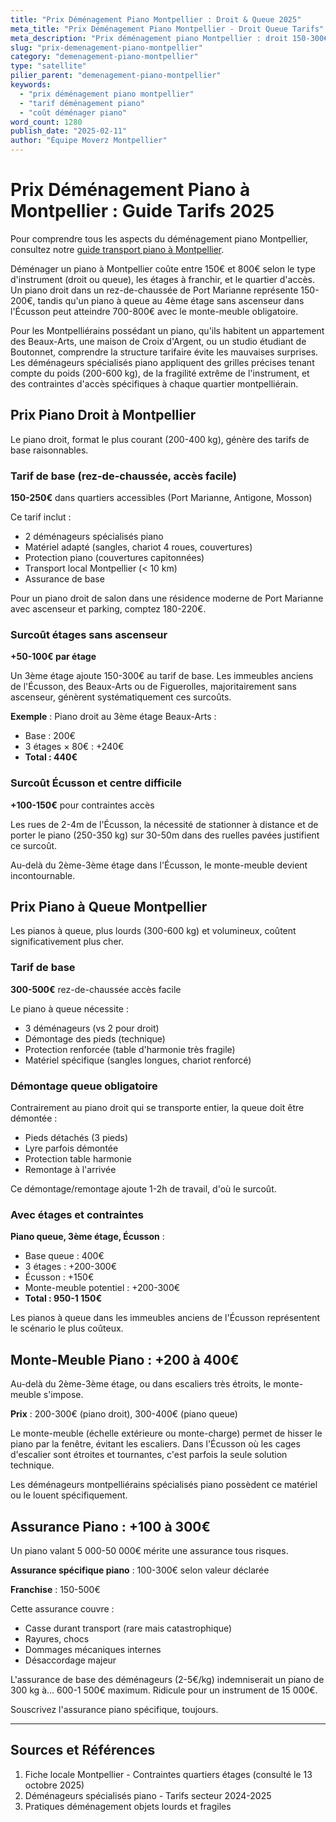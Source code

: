 ```yaml
---
title: "Prix Déménagement Piano Montpellier : Droit & Queue 2025"
meta_title: "Prix Déménagement Piano Montpellier - Droit Queue Tarifs"
meta_description: "Prix déménagement piano Montpellier : droit 150-300€, queue 300-800€. Étages, Écusson, assurance. Devis."
slug: "prix-demenagement-piano-montpellier"
category: "demenagement-piano-montpellier"
type: "satellite"
pilier_parent: "demenagement-piano-montpellier"
keywords:
  - "prix déménagement piano montpellier"
  - "tarif déménagement piano"
  - "coût déménager piano"
word_count: 1280
publish_date: "2025-02-11"
author: "Équipe Moverz Montpellier"
---
```


# Prix Déménagement Piano à Montpellier : Guide Tarifs 2025


Pour comprendre tous les aspects du déménagement piano Montpellier, consultez notre [guide transport piano à Montpellier](/blog/demenagement-piano-montpellier/demenagement-piano-montpellier).


Déménager un piano à Montpellier coûte entre 150€ et 800€ selon le type d'instrument (droit ou queue), les étages à franchir, et le quartier d'accès. Un piano droit dans un rez-de-chaussée de Port Marianne représente 150-200€, tandis qu'un piano à queue au 4ème étage sans ascenseur dans l'Écusson peut atteindre 700-800€ avec le monte-meuble obligatoire.

Pour les Montpelliérains possédant un piano, qu'ils habitent un appartement des Beaux-Arts, une maison de Croix d'Argent, ou un studio étudiant de Boutonnet, comprendre la structure tarifaire évite les mauvaises surprises. Les déménageurs spécialisés piano appliquent des grilles précises tenant compte du poids (200-600 kg), de la fragilité extrême de l'instrument, et des contraintes d'accès spécifiques à chaque quartier montpelliérain.

## Prix Piano Droit à Montpellier

Le piano droit, format le plus courant (200-400 kg), génère des tarifs de base raisonnables.

### Tarif de base (rez-de-chaussée, accès facile)

**150-250€** dans quartiers accessibles (Port Marianne, Antigone, Mosson)

Ce tarif inclut :
- 2 déménageurs spécialisés piano
- Matériel adapté (sangles, chariot 4 roues, couvertures)
- Protection piano (couvertures capitonnées)
- Transport local Montpellier (< 10 km)
- Assurance de base

Pour un piano droit de salon dans une résidence moderne de Port Marianne avec ascenseur et parking, comptez 180-220€.

### Surcoût étages sans ascenseur

**+50-100€ par étage**

Un 3ème étage ajoute 150-300€ au tarif de base. Les immeubles anciens de l'Écusson, des Beaux-Arts ou de Figuerolles, majoritairement sans ascenseur, génèrent systématiquement ces surcoûts.

**Exemple** : Piano droit au 3ème étage Beaux-Arts :
- Base : 200€
- 3 étages × 80€ : +240€
- **Total : 440€**

### Surcoût Écusson et centre difficile

**+100-150€** pour contraintes accès

Les rues de 2-4m de l'Écusson, la nécessité de stationner à distance et de porter le piano (250-350 kg) sur 30-50m dans des ruelles pavées justifient ce surcoût.

Au-delà du 2ème-3ème étage dans l'Écusson, le monte-meuble devient incontournable.

## Prix Piano à Queue Montpellier

Les pianos à queue, plus lourds (300-600 kg) et volumineux, coûtent significativement plus cher.

### Tarif de base

**300-500€** rez-de-chaussée accès facile

Le piano à queue nécessite :
- 3 déménageurs (vs 2 pour droit)
- Démontage des pieds (technique)
- Protection renforcée (table d'harmonie très fragile)
- Matériel spécifique (sangles longues, chariot renforcé)

### Démontage queue obligatoire

Contrairement au piano droit qui se transporte entier, la queue doit être démontée :
- Pieds détachés (3 pieds)
- Lyre parfois démontée
- Protection table harmonie
- Remontage à l'arrivée

Ce démontage/remontage ajoute 1-2h de travail, d'où le surcoût.

### Avec étages et contraintes

**Piano queue, 3ème étage, Écusson** :
- Base queue : 400€
- 3 étages : +200-300€
- Écusson : +150€
- Monte-meuble potentiel : +200-300€
- **Total : 950-1 150€**

Les pianos à queue dans les immeubles anciens de l'Écusson représentent le scénario le plus coûteux.

## Monte-Meuble Piano : +200 à 400€

Au-delà du 2ème-3ème étage, ou dans escaliers très étroits, le monte-meuble s'impose.

**Prix** : 200-300€ (piano droit), 300-400€ (piano queue)

Le monte-meuble (échelle extérieure ou monte-charge) permet de hisser le piano par la fenêtre, évitant les escaliers. Dans l'Écusson où les cages d'escalier sont étroites et tournantes, c'est parfois la seule solution technique.

Les déménageurs montpelliérains spécialisés piano possèdent ce matériel ou le louent spécifiquement.

## Assurance Piano : +100 à 300€

Un piano valant 5 000-50 000€ mérite une assurance tous risques.

**Assurance spécifique piano** : 100-300€ selon valeur déclarée

**Franchise** : 150-500€

Cette assurance couvre :
- Casse durant transport (rare mais catastrophique)
- Rayures, chocs
- Dommages mécaniques internes
- Désaccordage majeur

L'assurance de base des déménageurs (2-5€/kg) indemniserait un piano de 300 kg à... 600-1 500€ maximum. Ridicule pour un instrument de 15 000€.

Souscrivez l'assurance piano spécifique, toujours.

---

## Sources et Références

1. Fiche locale Montpellier - Contraintes quartiers étages (consulté le 13 octobre 2025)
2. Déménageurs spécialisés piano - Tarifs secteur 2024-2025
3. Pratiques déménagement objets lourds et fragiles

